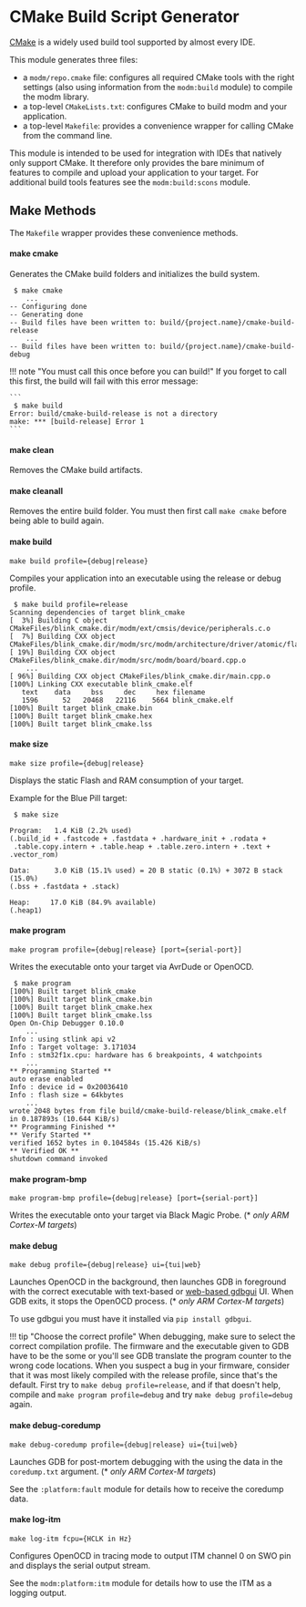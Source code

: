 # CMake Build Script Generator

[CMake][] is a widely used build tool supported by almost every IDE.

This module generates three files:

- a `modm/repo.cmake` file: configures all required CMake tools with
  the right settings (also using information from the `modm:build` module) to
  compile the modm library.
- a top-level `CMakeLists.txt`: configures CMake to build modm and your
  application.
- a top-level `Makefile`: provides a convenience wrapper for calling CMake from
  the command line.

This module is intended to be used for integration with IDEs that natively only
support CMake. It therefore only provides the bare minimum of features to compile
and upload your application to your target. For additional build tools features
see the `modm:build:scons` module.


## Make Methods

The `Makefile` wrapper provides these convenience methods.


#### make cmake

Generates the CMake build folders and initializes the build system.

```
 $ make cmake
    ...
-- Configuring done
-- Generating done
-- Build files have been written to: build/{project.name}/cmake-build-release
    ...
-- Build files have been written to: build/{project.name}/cmake-build-debug
```

!!! note "You must call this once before you can build!"
    If you forget to call this first, the build will fail with this error message:

    ```
     $ make build
    Error: build/cmake-build-release is not a directory
    make: *** [build-release] Error 1
    ```


#### make clean

Removes the CMake build artifacts.


#### make cleanall

Removes the entire build folder. You must then first call `make cmake` before
being able to build again.


#### make build

```
make build profile={debug|release}
```

Compiles your application into an executable using the release or debug profile.

```
 $ make build profile=release
Scanning dependencies of target blink_cmake
[  3%] Building C object CMakeFiles/blink_cmake.dir/modm/ext/cmsis/device/peripherals.c.o
[  7%] Building CXX object CMakeFiles/blink_cmake.dir/modm/src/modm/architecture/driver/atomic/flag.cpp.o
[ 19%] Building CXX object CMakeFiles/blink_cmake.dir/modm/src/modm/board/board.cpp.o
    ...
[ 96%] Building CXX object CMakeFiles/blink_cmake.dir/main.cpp.o
[100%] Linking CXX executable blink_cmake.elf
   text    data     bss     dec     hex filename
   1596      52   20468   22116    5664 blink_cmake.elf
[100%] Built target blink_cmake.bin
[100%] Built target blink_cmake.hex
[100%] Built target blink_cmake.lss
```


#### make size

```
make size profile={debug|release}
```

Displays the static Flash and RAM consumption of your target.

Example for the Blue Pill target:

```
 $ make size

Program:   1.4 KiB (2.2% used)
(.build_id + .fastcode + .fastdata + .hardware_init + .rodata +
 .table.copy.intern + .table.heap + .table.zero.intern + .text + .vector_rom)

Data:      3.0 KiB (15.1% used) = 20 B static (0.1%) + 3072 B stack (15.0%)
(.bss + .fastdata + .stack)

Heap:     17.0 KiB (84.9% available)
(.heap1)
```


#### make program

```
make program profile={debug|release} [port={serial-port}]
```

Writes the executable onto your target via AvrDude or OpenOCD.

```
 $ make program
[100%] Built target blink_cmake
[100%] Built target blink_cmake.bin
[100%] Built target blink_cmake.hex
[100%] Built target blink_cmake.lss
Open On-Chip Debugger 0.10.0
    ...
Info : using stlink api v2
Info : Target voltage: 3.171034
Info : stm32f1x.cpu: hardware has 6 breakpoints, 4 watchpoints
    ...
** Programming Started **
auto erase enabled
Info : device id = 0x20036410
Info : flash size = 64kbytes
    ...
wrote 2048 bytes from file build/cmake-build-release/blink_cmake.elf in 0.187893s (10.644 KiB/s)
** Programming Finished **
** Verify Started **
verified 1652 bytes in 0.104584s (15.426 KiB/s)
** Verified OK **
shutdown command invoked
```

#### make program-bmp

```
make program-bmp profile={debug|release} [port={serial-port}]
```

Writes the executable onto your target via Black Magic Probe.
(\* *only ARM Cortex-M targets*)


#### make debug

```
make debug profile={debug|release} ui={tui|web}
```

Launches OpenOCD in the background, then launches GDB in foreground with the
correct executable with text-based or [web-based gdbgui][gdbgui] UI. When GDB
exits, it stops the OpenOCD process.
(\* *only ARM Cortex-M targets*)

To use gdbgui you must have it installed via `pip install gdbgui`.

!!! tip "Choose the correct profile"
    When debugging, make sure to select the correct compilation profile. The
    firmware and the executable given to GDB have to be the some or you'll see
    GDB translate the program counter to the wrong code locations. When you
    suspect a bug in your firmware, consider that it was most likely compiled
    with the release profile, since that's the default. First try to
    `make debug profile=release`, and if that doesn't help, compile and
    `make program profile=debug` and try `make debug profile=debug` again.


#### make debug-coredump

```
make debug-coredump profile={debug|release} ui={tui|web}
```

Launches GDB for post-mortem debugging with the using the data in the
`coredump.txt` argument.
(\* *only ARM Cortex-M targets*)

See the `:platform:fault` module for details how to receive the coredump data.


#### make log-itm

```
make log-itm fcpu={HCLK in Hz}
```

Configures OpenOCD in tracing mode to output ITM channel 0 on SWO pin and
displays the serial output stream.

See the `modm:platform:itm` module for details how to use the ITM as a logging
output.


[cmake]: http://cmake.org
[gdbgui]: https://www.gdbgui.com
